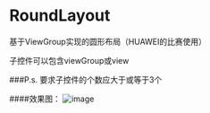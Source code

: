 # RoundLayout
基于ViewGroup实现的圆形布局（HUAWEI的比赛使用）

子控件可以包含viewGroup或view

###P.s.
要求子控件的个数应大于或等于3个

####效果图：
![image](https://github.com/guyuepeng/RoundLayout/blob/master/app/src/main/res/drawable/pic.png)
